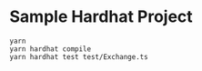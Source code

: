 # Sample Hardhat Project


```shell
yarn
yarn hardhat compile
yarn hardhat test test/Exchange.ts 
```
